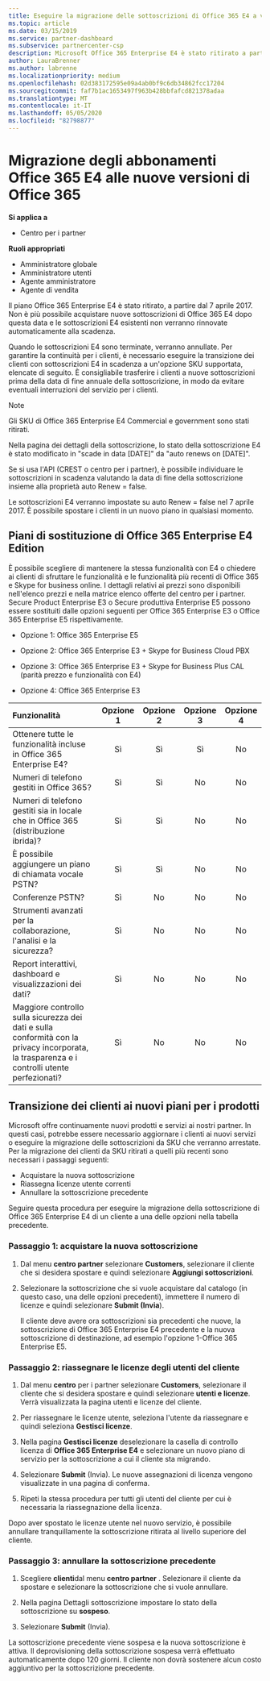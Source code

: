 ```yaml
---
title: Eseguire la migrazione delle sottoscrizioni di Office 365 E4 a versioni più recenti di Office 365 | Centro per i partner
ms.topic: article
ms.date: 03/15/2019
ms.service: partner-dashboard
ms.subservice: partnercenter-csp
description: Microsoft Office 365 Enterprise E4 è stato ritirato a partire dal 7 aprile 2017. Informazioni su come eseguire la migrazione delle sottoscrizioni dei clienti a versioni più recenti di Office 365.
author: LauraBrenner
ms.author: labrenne
ms.localizationpriority: medium
ms.openlocfilehash: 02d383172595e09a4ab0bf9c6db34862fcc17204
ms.sourcegitcommit: faf7b1ac1653497f963b428bbfafcd821378adaa
ms.translationtype: MT
ms.contentlocale: it-IT
ms.lasthandoff: 05/05/2020
ms.locfileid: "82798877"
---
```

# <a name="migrate-office-365-e4-subscriptions-to-newer-office-365-versions"></a>Migrazione degli abbonamenti Office 365 E4 alle nuove versioni di Office 365

**Si applica a**

-  Centro per i partner

**Ruoli appropriati**
-   Amministratore globale
-   Amministratore utenti
-   Agente amministratore
-   Agente di vendita

Il piano Office 365 Enterprise E4 è stato ritirato, a partire dal 7 aprile 2017. Non è più possibile acquistare nuove sottoscrizioni di Office 365 E4 dopo questa data e le sottoscrizioni E4 esistenti non verranno rinnovate automaticamente alla scadenza.

Quando le sottoscrizioni E4 sono terminate, verranno annullate. Per garantire la continuità per i clienti, è necessario eseguire la transizione dei clienti con sottoscrizioni E4 in scadenza a un'opzione SKU supportata, elencate di seguito. È consigliabile trasferire i clienti a nuove sottoscrizioni prima della data di fine annuale della sottoscrizione, in modo da evitare eventuali interruzioni del servizio per i clienti. 

> [!NOTE]  
>  Gli SKU di Office 365 Enterprise E4 Commercial e government sono stati ritirati.
 
Nella pagina dei dettagli della sottoscrizione, lo stato della sottoscrizione E4 è stato modificato in "scade in data [DATE]" da "auto renews on [DATE]". 

Se si usa l'API (CREST o centro per i partner), è possibile individuare le sottoscrizioni in scadenza valutando la data di fine della sottoscrizione insieme alla proprietà auto Renew = false. 

Le sottoscrizioni E4 verranno impostate su auto Renew = false nel 7 aprile 2017. È possibile spostare i clienti in un nuovo piano in qualsiasi momento. 

## <a name="office-365-enterprise-e4-edition-replacement-plans"></a>Piani di sostituzione di Office 365 Enterprise E4 Edition

È possibile scegliere di mantenere la stessa funzionalità con E4 o chiedere ai clienti di sfruttare le funzionalità e le funzionalità più recenti di Office 365 e Skype for business online. I dettagli relativi ai prezzi sono disponibili nell'elenco prezzi e nella matrice elenco offerte del centro per i partner. Secure Product Enterprise E3 o Secure produttiva Enterprise E5 possono essere sostituiti dalle opzioni seguenti per Office 365 Enterprise E3 o Office 365 Enterprise E5 rispettivamente.

- Opzione 1: Office 365 Enterprise E5

- Opzione 2: Office 365 Enterprise E3 + Skype for Business Cloud PBX

- Opzione 3: Office 365 Enterprise E3 + Skype for Business Plus CAL (parità prezzo e funzionalità con E4)

- Opzione 4: Office 365 Enterprise E3


| Funzionalità | Opzione 1 | Opzione 2 | Opzione 3 | Opzione 4 |
| :---    | :------: |   :---:  |   :---:  |   :---:  |
| Ottenere tutte le funzionalità incluse in Office 365 Enterprise E4? | Sì | Sì | Sì | No |
| Numeri di telefono gestiti in Office 365? | Sì | Sì | No | No |
| Numeri di telefono gestiti sia in locale che in Office 365 (distribuzione ibrida)? | Sì | Sì | No | No |
| È possibile aggiungere un piano di chiamata vocale PSTN? | Sì | Sì | No | No |
| Conferenze PSTN? | Sì | No | No | No |
| Strumenti avanzati per la collaborazione, l'analisi e la sicurezza? | Sì | No | No | No |
| Report interattivi, dashboard e visualizzazioni dei dati? | Sì | No | No | No | 
| Maggiore controllo sulla sicurezza dei dati e sulla conformità con la privacy incorporata, la trasparenza e i controlli utente perfezionati? | Sì | No | No | No | 

## <a name="transition-customers-to-new-product-plans"></a>Transizione dei clienti ai nuovi piani per i prodotti

Microsoft offre continuamente nuovi prodotti e servizi ai nostri partner. In questi casi, potrebbe essere necessario aggiornare i clienti ai nuovi servizi o eseguire la migrazione delle sottoscrizioni da SKU che verranno arrestate. Per la migrazione dei clienti da SKU ritirati a quelli più recenti sono necessari i passaggi seguenti:

-   Acquistare la nuova sottoscrizione
-   Riassegna licenze utente correnti
-   Annullare la sottoscrizione precedente

Seguire questa procedura per eseguire la migrazione della sottoscrizione di Office 365 Enterprise E4 di un cliente a una delle opzioni nella tabella precedente.

### <a name="step-1---purchase-the-new-subscription"></a>Passaggio 1: acquistare la nuova sottoscrizione

1. Dal menu **centro partner** selezionare **Customers**, selezionare il cliente che si desidera spostare e quindi selezionare **Aggiungi sottoscrizioni**.

2. Selezionare la sottoscrizione che si vuole acquistare dal catalogo (in questo caso, una delle opzioni precedenti), immettere il numero di licenze e quindi selezionare **Submit (Invia**).

   Il cliente deve avere ora sottoscrizioni sia precedenti che nuove, la sottoscrizione di Office 365 Enterprise E4 precedente e la nuova sottoscrizione di destinazione, ad esempio l'opzione 1-Office 365 Enterprise E5.

### <a name="step-2---reassign-the-customers-users-licenses"></a>Passaggio 2: riassegnare le licenze degli utenti del cliente

1. Dal menu **centro** per i partner selezionare **Customers**, selezionare il cliente che si desidera spostare e quindi selezionare **utenti e licenze**. Verrà visualizzata la pagina utenti e licenze del cliente.

2. Per riassegnare le licenze utente, seleziona l'utente da riassegnare e quindi seleziona **Gestisci licenze**.

3. Nella pagina **Gestisci licenze** deselezionare la casella di controllo licenza di **Office 365 Enterprise E4** e selezionare un nuovo piano di servizio per la sottoscrizione a cui il cliente sta migrando.

4. Selezionare **Submit** (Invia). Le nuove assegnazioni di licenza vengono visualizzate in una pagina di conferma.

5. Ripeti la stessa procedura per tutti gli utenti del cliente per cui è necessaria la riassegnazione della licenza.

Dopo aver spostato le licenze utente nel nuovo servizio, è possibile annullare tranquillamente la sottoscrizione ritirata al livello superiore del cliente.

### <a name="step-3---cancel-the-old-subscription"></a>Passaggio 3: annullare la sottoscrizione precedente

1. Scegliere **clienti**dal menu **centro partner** . Selezionare il cliente da spostare e selezionare la sottoscrizione che si vuole annullare.

2. Nella pagina Dettagli sottoscrizione impostare lo stato della sottoscrizione su **sospeso**.

3. Selezionare **Submit** (Invia).

La sottoscrizione precedente viene sospesa e la nuova sottoscrizione è attiva. Il deprovisioning della sottoscrizione sospesa verrà effettuato automaticamente dopo 120 giorni. Il cliente non dovrà sostenere alcun costo aggiuntivo per la sottoscrizione precedente.



 



